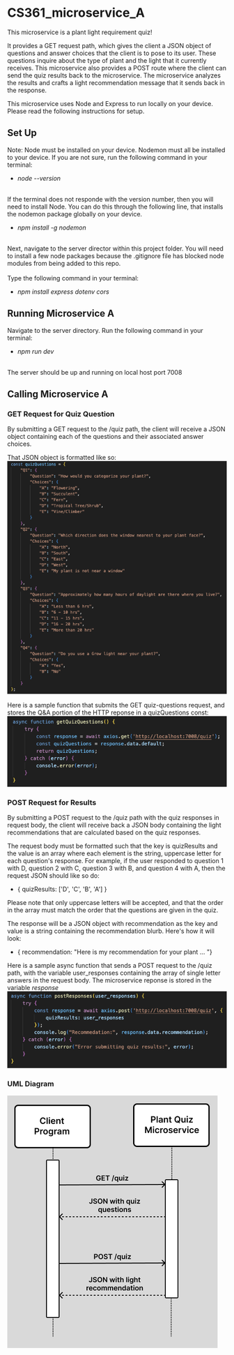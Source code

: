 # CS361_microservice_A

This microservice is a plant light requirement quiz!


It provides a GET request path, which gives the client a JSON object of questions and answer choices that the client is to pose to its user. These questions inquire about the type of plant and the light that it currently receives. This microservice also provides a POST route where the client can send the quiz results back to the microservice. The microservice analyzes the results and crafts a light recommendation message that it sends back in the response.

This microservice uses Node and Express to run locally on your device. Please read the following instructions for setup. 

## Set Up
Note: Node must be installed on your device.
Nodemon must all be installed to your device. If you are not sure, run the following command in your terminal:
- _node --version_

\
If the terminal does not responde with the version number, then you will need to install Node. You can do this through the following line, that installs the nodemon package globally on your device.

- _npm install -g nodemon_

\
Next, navigate to the server director within this project folder. You will need to install a few node packages because the .gitignore file has blocked node modules from being added to this repo.\
\
Type the following command in your terminal:
- _npm install express dotenv cors_



## Running Microservice A
Navigate to the server directory. Run the following command in your terminal:
- _npm run dev_

\
The server should be up and running on local host port 7008



## Calling Microservice A
### GET Request for Quiz Question
By submitting a GET request to the /quiz path, the client will receive a JSON object containing each of the questions and their associated answer choices.

That JSON object is formatted like so:
![quiz questions json](./quiz-questions-json.png)


Here is a sample function that submits the GET quiz-questions request, and stores the Q&A portion of the HTTP reponse in a quizQuestions const:
![GET quiz questions](./get-quiz-questions.png)


### POST Request for Results
By submitting a POST request to the /quiz path with the quiz responses in request body, the client will receive back a JSON body containing the light recommendations that are calculated based on the quiz responses. 

The request body must be formatted such that the key is quizResults and the value is an array where each element is the string, uppercase letter for each question's response. For example, if the user responded to question 1 with D, question 2 with C, question 3 with B, and question 4 with A, then the request JSON should like so do:
- { quizResults: ['D', 'C', 'B', 'A'] }


Please note that only uppercase letters will be accepted, and that the order in the array must match the order that the questions are given in the quiz. 

The response will be a JSON object with recommendation as the key and value is a string containing the recommendation blurb. Here's how it will look:
- { recommendation: "Here is my recommendation for your plant ... "}


Here is a sample async function that sends a POST request to the /quiz path, with the variable user_responses containing the array of single letter answers in the request body. The microservice reponse is stored in the variable _response_\
![sample POST call](./post-quiz-responses.png)


### UML Diagram
![UML Diagram](./UML-diagram.png)

